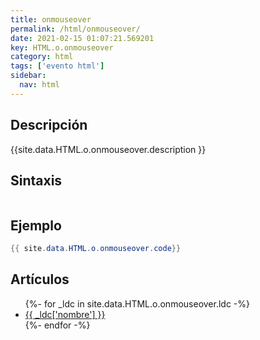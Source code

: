 ```yaml
---
title: onmouseover
permalink: /html/onmouseover/
date: 2021-02-15 01:07:21.569201
key: HTML.o.onmouseover
category: html
tags: ['evento html']
sidebar: 
  nav: html
---
```


## Descripción
{{site.data.HTML.o.onmouseover.description }}

## Sintaxis
~~~html
~~~

## Ejemplo
~~~java
{{ site.data.HTML.o.onmouseover.code}}
~~~

## Artículos
<ul>
{%- for _ldc in site.data.HTML.o.onmouseover.ldc -%}
   <li>
       <a href="{{_ldc['url'] }}">{{ _ldc['nombre'] }}</a>
   </li>
{%- endfor -%}
</ul>
